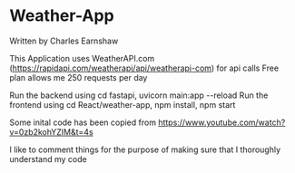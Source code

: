# Weather-App

Written by Charles Earnshaw

This Application uses WeatherAPI.com (https://rapidapi.com/weatherapi/api/weatherapi-com) for api calls
Free plan allows me 250 requests per day

Run the backend using cd fastapi, uvicorn main:app --reload
Run the frontend using cd React/weather-app, npm install, npm start

Some inital code has been copied from https://www.youtube.com/watch?v=0zb2kohYZIM&t=4s

I like to comment things for the purpose of making sure that I thoroughly understand my code
